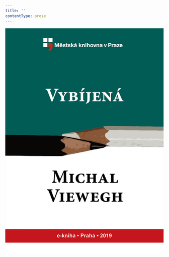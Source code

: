 ```yaml
---
title: ''
contentType: prose
---
```


<section>

![obalka_vybijena.jpg](./resources/obalka_vybijena_fmt.png)

</section>
